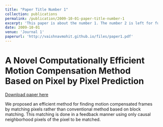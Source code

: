 ```yaml
---
title: "Paper Title Number 1"
collection: publications
permalink: /publication/2009-10-01-paper-title-number-1
excerpt: 'This paper is about the number 1. The number 2 is left for future work.'
date: 2009-10-01
venue: 'Journal 1'
paperurl: 'http://vaishnavmohit.github.io/files/paper1.pdf'
---
```

# A Novel Computationally Efficient Motion Compensation Method Based on Pixel by Pixel Prediction
[Download paper here](http://vaishnavmohit.github.io/files/paper1.pdf)

We proposed an efficient method for finding motion compensated frames by matching pixels rather than
conventional method based on block matching. This matching is done in a feedback manner using only
causal neighborhood pixels of the pixel to be matched.


